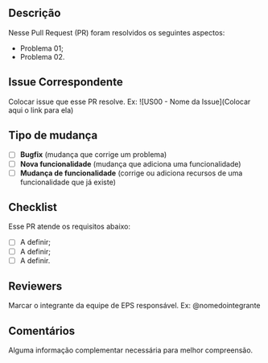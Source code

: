 ## Descrição
Nesse Pull Request (PR) foram resolvidos os seguintes aspectos:
  - Problema 01;
  - Problema 02.

## Issue Correspondente
Colocar issue que esse PR resolve. Ex: ![US00 - Nome da Issue](Colocar aqui o link para ela)

## Tipo de mudança
- [ ] **Bugfix** (mudança que corrige um problema)
- [ ] **Nova funcionalidade** (mudança que adiciona uma funcionalidade)
- [ ] **Mudança de funcionalidade** (corrige ou adiciona recursos de uma funcionalidade que já existe)

## Checklist
Esse PR atende os requisitos abaixo:
- [ ] A definir;
- [ ] A definir;
- [ ] A definir.

## Reviewers
Marcar o integrante da equipe de EPS responsável. Ex: @nomedointegrante

## Comentários
Alguma informação complementar necessária para melhor compreensão.
